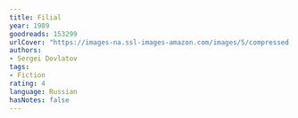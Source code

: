 ```yaml
---
title: Filial
year: 1989
goodreads: 153299
urlCover: "https://images-na.ssl-images-amazon.com/images/S/compressed.photo.goodreads.com/books/1172249711i/153299.jpg"
authors:
- Sergei Dovlatov
tags:
- Fiction
rating: 4
language: Russian
hasNotes: false
---
```

